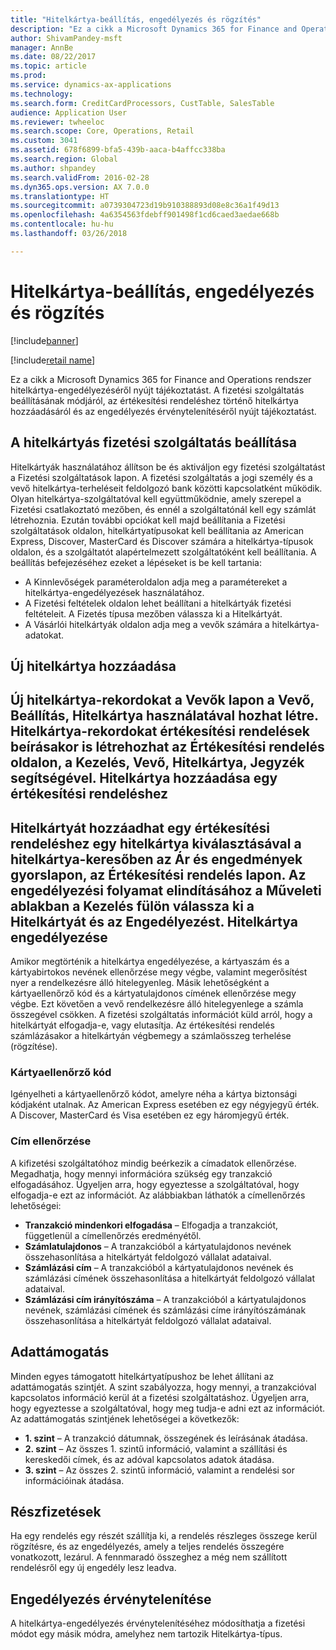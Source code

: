 ```yaml
---
title: "Hitelkártya-beállítás, engedélyezés és rögzítés"
description: "Ez a cikk a Microsoft Dynamics 365 for Finance and Operations rendszer hitelkártya-engedélyezéséről nyújt tájékoztatást. A fizetési szolgáltatás beállításának módjáról, az értékesítési rendeléshez történő hitelkártya hozzáadásáról és az engedélyezés érvénytelenítéséről nyújt tájékoztatást."
author: ShivamPandey-msft
manager: AnnBe
ms.date: 08/22/2017
ms.topic: article
ms.prod: 
ms.service: dynamics-ax-applications
ms.technology: 
ms.search.form: CreditCardProcessors, CustTable, SalesTable
audience: Application User
ms.reviewer: twheeloc
ms.search.scope: Core, Operations, Retail
ms.custom: 3041
ms.assetid: 678f6899-bfa5-439b-aaca-b4affcc338ba
ms.search.region: Global
ms.author: shpandey
ms.search.validFrom: 2016-02-28
ms.dyn365.ops.version: AX 7.0.0
ms.translationtype: HT
ms.sourcegitcommit: a0739304723d19b910388893d08e8c36a1f49d13
ms.openlocfilehash: 4a6354563fdebff901498f1cd6caed3aedae668b
ms.contentlocale: hu-hu
ms.lasthandoff: 03/26/2018

---
```


# <a name="credit-card-setup-authorization-and-capture"></a>Hitelkártya-beállítás, engedélyezés és rögzítés

[!include[banner](../includes/banner.md)]

[!include[retail name](../includes/retail-name.md)]


Ez a cikk a Microsoft Dynamics 365 for Finance and Operations rendszer hitelkártya-engedélyezéséről nyújt tájékoztatást. A fizetési szolgáltatás beállításának módjáról, az értékesítési rendeléshez történő hitelkártya hozzáadásáról és az engedélyezés érvénytelenítéséről nyújt tájékoztatást.

<a name="setting-up-the-credit-card-payment-service"></a>A hitelkártyás fizetési szolgáltatás beállítása
------------------------------------------

Hitelkártyák használatához állítson be és aktiváljon egy fizetési szolgáltatást a Fizetési szolgáltatások lapon. A fizetési szolgáltatás a jogi személy és a vevő hitelkártya-terheléseit feldolgozó bank közötti kapcsolatként működik. Olyan hitelkártya-szolgáltatóval kell együttműködnie, amely szerepel a Fizetési csatlakoztató mezőben, és ennél a szolgáltatónál kell egy számlát létrehoznia. Ezután további opciókat kell majd beállítania a Fizetési szolgáltatások oldalon, hitelkártyatípusokat kell beállítania az American Express, Discover, MasterCard és Discover számára a hitelkártya-típusok oldalon, és a szolgáltatót alapértelmezett szolgáltatóként kell beállítania. A beállítás befejezéséhez ezeket a lépéseket is be kell tartania:
-   A Kinnlevőségek paraméteroldalon adja meg a paramétereket a hitelkártya-engedélyezések használatához.
-   A Fizetési feltételek oldalon lehet beállítani a hitelkártyák fizetési feltételeit. A Fizetés típusa mezőben válassza ki a Hitelkártyát.
-   A Vásárlói hitelkártyák oldalon adja meg a vevők számára a hitelkártya-adatokat.

## <a name="adding-a-new-credit-card"></a>Új hitelkártya hozzáadása
Új hitelkártya-rekordokat a Vevők lapon a Vevő, Beállítás, Hitelkártya használatával hozhat létre. Hitelkártya-rekordokat értékesítési rendelések beírásakor is létrehozhat az Értékesítési rendelés oldalon, a Kezelés, Vevő, Hitelkártya, Jegyzék segítségével.
Hitelkártya hozzáadása egy értékesítési rendeléshez
-------------------------------------

Hitelkártyát hozzáadhat egy értékesítési rendeléshez egy hitelkártya kiválasztásával a hitelkártya-keresőben az Ár és engedmények gyorslapon, az Értékesítési rendelés lapon. Az engedélyezési folyamat elindításához a Műveleti ablakban a Kezelés fülön válassza ki a Hitelkártyát és az Engedélyezést.
Hitelkártya engedélyezése
-------------------------

Amikor megtörténik a hitelkártya engedélyezése, a kártyaszám és a kártyabirtokos nevének ellenőrzése megy végbe, valamint megerősítést nyer a rendelkezésre álló hitelegyenleg. Másik lehetőségként a kártyaellenőrző kód és a kártyatulajdonos címének ellenőrzése megy végbe. Ezt követően a vevő rendelkezésre álló hitelegyenlege a számla összegével csökken. A fizetési szolgáltatás információt küld arról, hogy a hitelkártyát elfogadja-e, vagy elutasítja. Az értékesítési rendelés számlázásakor a hitelkártyán végbemegy a számlaösszeg terhelése (rögzítése).

### <a name="card-verification-value"></a>Kártyaellenőrző kód

Igényelheti a kártyaellenőrző kódot, amelyre néha a kártya biztonsági kódjaként utalnak. Az American Express esetében ez egy négyjegyű érték. A Discover, MasterCard és Visa esetében ez egy háromjegyű érték.

### <a name="address-verification"></a>Cím ellenőrzése

A kifizetési szolgáltatóhoz mindig beérkezik a címadatok ellenőrzése. Megadhatja, hogy mennyi információra szükség egy tranzakció elfogadásához. Ügyeljen arra, hogy egyeztesse a szolgáltatóval, hogy elfogadja-e ezt az információt. Az alábbiakban láthatók a címellenőrzés lehetőségei:
-   **Tranzakció mindenkori elfogadása** – Elfogadja a tranzakciót, függetlenül a címellenőrzés eredményétől.
-   **Számlatulajdonos** – A tranzakcióból a kártyatulajdonos nevének összehasonlítása a hitelkártyát feldolgozó vállalat adataival.
-   **Számlázási cím** – A tranzakcióból a kártyatulajdonos nevének és számlázási címének összehasonlítása a hitelkártyát feldolgozó vállalat adataival.
-   **Számlázási cím irányítószáma** – A tranzakcióból a kártyatulajdonos nevének, számlázási címének és számlázási címe irányítószámának összehasonlítása a hitelkártyát feldolgozó vállalat adataival.

## <a name="data-support"></a>Adattámogatás
Minden egyes támogatott hitelkártyatípushoz be lehet állítani az adattámogatás szintjét. A szint szabályozza, hogy mennyi, a tranzakcióval kapcsolatos információ kerül át a fizetési szolgáltatáshoz. Ügyeljen arra, hogy egyeztesse a szolgáltatóval, hogy meg tudja-e adni ezt az információt. Az adattámogatás szintjének lehetőségei a következők:
-   **1. szint** – A tranzakció dátumnak, összegének és leírásának átadása.
-   **2. szint** – Az összes 1. szintű információ, valamint a szállítási és kereskedői címek, és az adóval kapcsolatos adatok átadása.
-   **3. szint** – Az összes 2. szintű információ, valamint a rendelési sor információinak átadása.

## <a name="partial-payments"></a>Részfizetések
Ha egy rendelés egy részét szállítja ki, a rendelés részleges összege kerül rögzítésre, és az engedélyezés, amely a teljes rendelés összegére vonatkozott, lezárul. A fennmaradó összeghez a még nem szállított rendelésről egy új engedély lesz leadva.

## <a name="voiding-an-authorization"></a>Engedélyezés érvénytelenítése 
A hitelkártya-engedélyezés érvénytelenítéséhez módosíthatja a fizetési módot egy másik módra, amelyhez nem tartozik Hitelkártya-típus.






